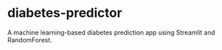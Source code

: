 # diabetes-predictor
A machine learning-based diabetes prediction app using Streamlit and RandomForest.
